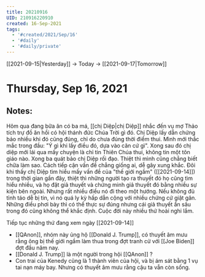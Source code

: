 ```yaml
---
title: 20210916
UID: 210916220910
created: 16-Sep-2021
tags:
  - '#created/2021/Sep/16'
  - '#daily'
  - '#daily/private'
---
```

[[2021-09-15|Yesterday]] -> Today -> [[2021-09-17|Tomorrow]]
# Thursday, Sep 16, 2021

## Notes:
Hôm qua đang bữa ăn có ba má, [[chị Diệp|chị Diệp]] nhắc đến vụ mợ Thảo tích trự đồ ăn hồi có hội thánh đức Chúa Trời gì đó. Chị Diệp lấy dẫn chứng bảo nhiều khi đó cũng đúng, chỉ do chưa đúng thời điểm thui. Mình mới thắc mắc trong đầu: "Ý gì khi lấy điều đó, dựa vào căn cứ gì". Xong sau đó chị diệp mới lái qua mấy chuyện là chỉ tin Thiên Chúa thui, không tin một tôn giáo nào. Xong ba quát bảo chị Diệp rối đạo. Thiệt thì mình cũng chẳng biết chữa làm sao. Cách tiếp cận vấn đề chẳng giống ai, dễ gây xung khắc.
Đôi khi thấy chị Diệp tìm hiểu mấy vấn đề của "thế giới ngầm" ([[2021-09-14]]) trong thời gian gần đây, thiệt thì những người tạo ra thuyết đó họ cũng tìm hiểu nhiều, và họ đặt giả thuyết và chứng minh giả thuyết đó bằng nhiều sự kiện bên ngoài. Nhưng rất nhiều điều nó đi theo một hướng. Nếu không đủ tỉnh táo dễ bị tin, vì nó quá ly kỳ hấp dẫn cộng với nhiều chứng cứ giật gân. Những điều phơi bày thì có thể thực sự đúng nhưng cái giả thuyết ẩn sâu trong đó cũng không thể khắc định. Cuộc đời này nhiều thứ hoài nghi lắm.

Tiếp tục những thứ đang xem ngày [[2021-09-14]]
- [[QAnon]], nhóm này ủng hộ [[Donald J. Trump]], có thuyết âm mưu rằng ông bị thế giới ngầm làm thua trong đợt tranh cử với [[Joe Biden]] đợt đầu năm nay.
- [[Donald J. Trump]] là một người trong hội [[QAnon]] ?
- Con trai của Kenedy cũng là 1 thành viên của hội, và bị ám sát bằng 1 vụ tai nạn máy bay. Nhưng có thuyết âm mưu rằng cậu ta vẫn còn sống.

